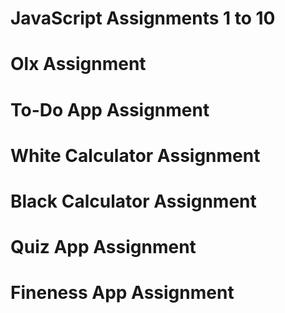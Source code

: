 # JavaScript Assignments 1 to 10
# Olx Assignment 
# To-Do App Assignment 
# White Calculator Assignment 
# Black Calculator Assignment 
# Quiz App Assignment 
# Fineness App Assignment 
